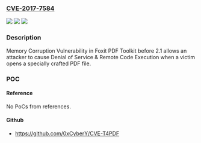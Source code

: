 ### [CVE-2017-7584](https://cve.mitre.org/cgi-bin/cvename.cgi?name=CVE-2017-7584)
![](https://img.shields.io/static/v1?label=Product&message=n%2Fa&color=blue)
![](https://img.shields.io/static/v1?label=Version&message=n%2Fa&color=blue)
![](https://img.shields.io/static/v1?label=Vulnerability&message=n%2Fa&color=brighgreen)

### Description

Memory Corruption Vulnerability in Foxit PDF Toolkit before 2.1 allows an attacker to cause Denial of Service & Remote Code Execution when a victim opens a specially crafted PDF file.

### POC

#### Reference
No PoCs from references.

#### Github
- https://github.com/0xCyberY/CVE-T4PDF

